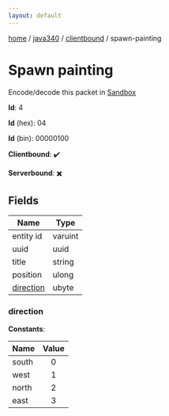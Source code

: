 ```yaml
---
layout: default
---
```


[home](/)  /  [java340](/protocol/java340)  /  [clientbound](/protocol/java340/clientbound)  /  spawn-painting

# Spawn painting

Encode/decode this packet in [Sandbox](../../../sandbox/java340#clientbound.spawn_painting)

**Id**: 4

**Id** (hex): 04

**Id** (bin): 00000100

**Clientbound**: ✔️

**Serverbound**: ✖️

## Fields

Name | Type
---|---
entity id | varuint
uuid | uuid
title | string
position | ulong
[direction](#direction) | ubyte

### direction

**Constants**:

Name | Value
---|:---:
south | 0
west | 1
north | 2
east | 3
